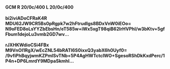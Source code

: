 #### GCM R 20/0c/400 L 20/0c/400
**bi2iviADoCFRaK4R**<br/>**MDU62JW9CR5Bs0pRgpk7w2hFtrudIgs8BDxVnW0iEOo=**<br/>**N9oFED8oLsYYZbEbsHn/eT585w+iWx5xgT98qiB62IrHVPhI/w3bKtv+5gfFbum1dejoLu3vmb2GD7wv...**<br/><br/>
**rJXHKWdioCSi4FBx**<br/>**M9VnOI1RgX/wEcZNL54bRATI6S0ixxQ3yabX6h0Uyf0=**<br/>**/9vfiPhBqyjwmKZPmISvTNb+5P4AgHWTctcIWO+SgesoRShDkKxdPerc/1P4n+DP6LmrdY9MDpaSkmhl...**